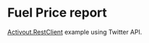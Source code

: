 # Fuel Price report
[Activout.RestClient](https://github.com/twogood/Activout.RestClient) example using Twitter API.
